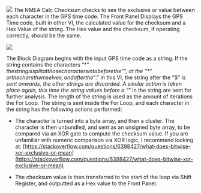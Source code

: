 ﻿**![](https://lh4.googleusercontent.com/-_NXfwCIBckmdbmTqFJ0VqbNrvtSPL1WkYGaqDxKZ1tv0Gh6EIuiADOKn2njbSza6DtoOC-sJer-rlY0aTWCsN-nM1MjmTYnUbAXAWXux6wwPzGTheY_8OOgwrHT3UNjbJb6IcLv)**
The NMEA Calc Checksum checks to see the exclusive or value between each character in the GPS time code. The Front Panel Displays the GPS Time code, built in other VI, the calculated value for the checksum and a Hex Value of the string. The Hex value and the checksum, if operating correctly, should be the same.

**![](https://lh6.googleusercontent.com/7V2itTYU-nD-qWNmhelNDAbS5yUPKLxyVOyX4yETLRP9ZXtbSU13z6pW5BJVlKR0BZtJFbgpF48ZgC3dBKSTI2sMhZUDI-5aTXH3wKTKzgh3f1p2F1LD4Nf1fub5lHw50_Fu-8FC)**

The Block Diagram begins with the input GPS time code as a string. If the string contains the characters “$*” the string is split at those characters into before the “$*”, at the “$*” or the chars themselves, and after the “$*.” In this VI, the string after the “$*” is sent onwards, the other strings are discarded. A similar action is taken place again, this time the string values before a “*” in the string are sent for further analysis. The length of the string is used as the amount of iterations the For Loop. The string is sent inside the For Loop, and each character in the string has the following actions performed:

-   The character is turned into a byte array, and then a cluster. The character is then unbundled, and sent as an unsigned byte array, to be compared via an XOR gate to compute the checksum value. If you are unfamiliar with numeric comparison via XOR logic, I recommend looking at: [https://stackoverflow.com/questions/6398427/what-does-bitwise-xor-exclusive-or-mean](https://stackoverflow.com/questions/6398427/what-does-bitwise-xor-exclusive-or-mean)
    
-   The checksum value is then transferred to the start of the loop via Shift Register, and outputted as a Hex value to the Front Panel.
